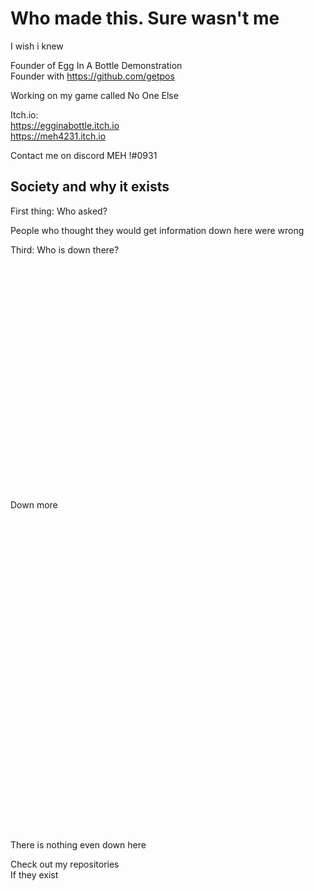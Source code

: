 # Who made this. Sure wasn't me 
I wish i knew

Founder of Egg In A Bottle Demonstration  
Founder with https://github.com/getpos

Working on my game called No One Else

Itch.io:  
https://egginabottle.itch.io  
https://meh4231.itch.io

Contact me on discord MEH !#0931


## Society and why it exists
First thing:
Who asked?

People who thought they would get information down here were wrong

Third:
Who is down there?
\
\
\
\
\
\
\
\
\
\
\
\
\
\
\
\
\
\
\
\
\
\
\
\
Down more
\
\
\
\
\
\
\
\
\
\
\
\
\
\
\
\
\
\
\
\
\
\
\
\
\
\
\
\
\
\
\
\
There is nothing even down here

Check out my repositories  
If they exist
